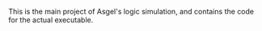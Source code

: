 This is the main project of Asgel's logic simulation, and contains the code for the actual executable.